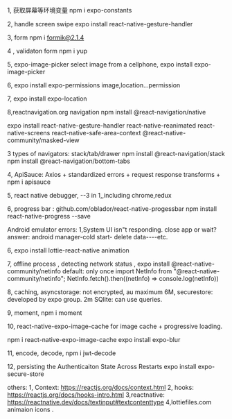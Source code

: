 
1, 获取屏幕等环境变量
npm i  expo-constants

2, handle screen swipe 
expo install react-native-gesture-handler

3, form
npm i formik@2.1.4

4 , validaton form
npm i yup

5, expo-image-picker 
select image from a cellphone,
expo install expo-image-picker

6, expo install expo-permissions
image,location...permission

7, expo install expo-location

8,reactnavigation.org navigation
npm install @react-navigation/native

expo install react-native-gesture-handler react-native-reanimated react-native-screens react-native-safe-area-context @react-native-community/masked-view




3 types of navigators: stack/tab/drawer
npm install @react-navigation/stack
npm install @react-navigation/bottom-tabs

4, ApiSauce: Axios + standardized errors + request response transforms + 
npm i apisauce

5, react native debugger, --3 in 1,,including chrome,redux

6, progress bar :
github.com/oblador/react-native-progessbar
npm install react-native-progress --save

Android emulator errors:
1,System UI isn"t  responding.  close app or wait?
answer: android manager-cold start- delete data----etc.

6, expo install lottie-react-native
 animation


7, offline process , detecting network status ,
expo install @react-native-community/netinfo
default: only once
import NetInfo from "@react-native-community/netinfo";
NetInfo.fetch().then((netInfo) => console.log(netInfo))

8, caching,
asyncstorage:  not encrypted, au maximum 6M, 
securestore: developed by expo group. 2m
SQlite: can use queries.

9, moment, 
npm i moment


10, react-native-expo-image-cache for image cache + progressive loading.

npm i react-native-expo-image-cache
expo install expo-blur


11, encode, decode,
npm i jwt-decode


12, persisting the Authenticaiton State Across Restarts
expo install expo-secure-store 

others:
1, Context: https://reactjs.org/docs/context.html
2, hooks: https://reactjs.org/docs/hooks-intro.html
3,reactnative: https://reactnative.dev/docs/textinput#textcontenttype 
4,lottiefiles.com
animaion icons .


